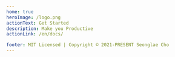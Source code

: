 ```yaml
---
home: true
heroImage: /logo.png
actionText: Get Started
description: Make you Productive
actionLink: /en/docs/

footer: MIT Licensed | Copyright © 2021-PRESENT Seonglae Cho
---
```

